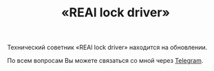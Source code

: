 ﻿---
layout: post-ea

group: Технический советник
title: «REAl lock driver»
meta: REAl lock driver
logo: real_lock_driver.svg
order: 4

category: ea

og: img/og-real-lock-driver.jpg

lang: ru
ref: real_lock_driver
---

Технический советник «REAl lock driver» находится на обновлении.

По всем вопросам Вы можете связаться со мной через <a href="https://t.me/chutkoy" target="_blank">Telegram</a>.
